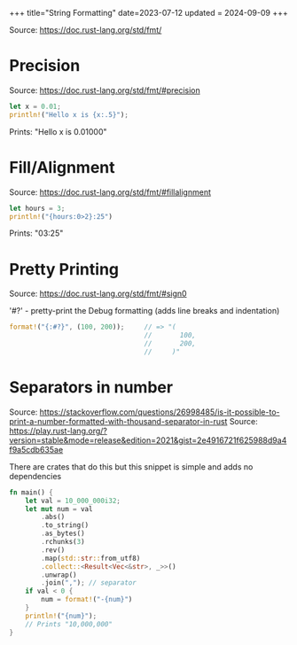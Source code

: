 +++
title="String Formatting"
date=2023-07-12
updated = 2024-09-09
+++

Source: <https://doc.rust-lang.org/std/fmt/>

# Precision

Source: <https://doc.rust-lang.org/std/fmt/#precision>

```rust
let x = 0.01;
println!("Hello x is {x:.5}");
```

Prints: "Hello x is 0.01000"

# Fill/Alignment

Source: <https://doc.rust-lang.org/std/fmt/#fillalignment>

```rust
let hours = 3;
println!("{hours:0>2}:25")
```

Prints: "03:25"

# Pretty Printing

Source: <https://doc.rust-lang.org/std/fmt/#sign0>

'#?' - pretty-print the Debug formatting (adds line breaks and indentation)

```rust
format!("{:#?}", (100, 200));     // => "(
                                  //       100,
                                  //       200,
                                  //     )"
```

# Separators in number

Source: <https://stackoverflow.com/questions/26998485/is-it-possible-to-print-a-number-formatted-with-thousand-separator-in-rust>
Source: <https://play.rust-lang.org/?version=stable&mode=release&edition=2021&gist=2e4916721f625988d9a4f9a5cdb635ae>

There are crates that do this but this snippet is simple and adds no dependencies

```rust
fn main() {
    let val = 10_000_000i32;
    let mut num = val
        .abs()
        .to_string()
        .as_bytes()
        .rchunks(3)
        .rev()
        .map(std::str::from_utf8)
        .collect::<Result<Vec<&str>, _>>()
        .unwrap()
        .join(","); // separator
    if val < 0 {
        num = format!("-{num}")
    }
    println!("{num}");
    // Prints "10,000,000"
}
```
